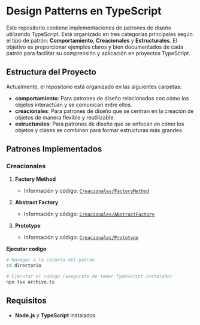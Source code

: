 # Design Patterns en TypeScript

Este repositorio contiene implementaciones de patrones de diseño utilizando TypeScript. Está organizado en tres categorías principales según el tipo de patrón: **Comportamiento**, **Creacionales** y **Estructurales**. El objetivo es proporcionar ejemplos claros y bien documentados de cada patrón para facilitar su comprensión y aplicación en proyectos TypeScript.

## Estructura del Proyecto

Actualmente, el repositorio está organizado en las siguientes carpetas:

- **comportamiento**: Para patrones de diseño relacionados con cómo los objetos interactúan y se comunican entre ellos.
- **creacionales**: Para patrones de diseño que se centran en la creación de objetos de manera flexible y reutilizable.
- **estructurales**: Para patrones de diseño que se enfocan en cómo los objetos y clases se combinan para formar estructuras más grandes.

## Patrones Implementados

### Creacionales

1. **Factory Method**
    - Información y código: [`Creacionales/FactoryMethod`](./Creacionales/FactoryMethod/FactoryMethod.md)

2. **Abstract Factory**
    - Información y código: [`Creacionales/AbstractFactory`](./Creacionales/AbstractFactory/AbstractFactory.md)

3. **Prototype**
    - Información y código: [`Creacionales/Prototype`](./Creacionales/Prototype/Prototype.md)

**Ejecutar codigo**
 ```bash
 # Navegar a la carpeta del patrón
 cd directorio
 
 # Ejecutar el código (asegúrate de tener TypeScript instalado)
 npx tsx archivo.ts
 ```

## Requisitos

- **Node.js** y **TypeScript** instalados 

